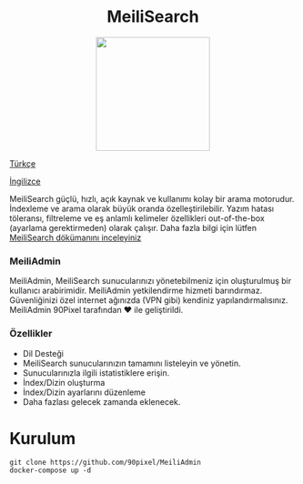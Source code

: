 <h1 align="center">
MeiliSearch
</h1> 

<p align="center">
  <img width="200" height="200" src="https://raw.githubusercontent.com/meilisearch/MeiliSearch/main/assets/logo.svg">
</p>

[Türkçe](./README.md)


[İngilizce](./README_EN.md)

MeiliSearch güçlü, hızlı, açık kaynak ve kullanımı kolay bir arama motorudur. İndexleme ve arama olarak büyük oranda özelleştirilebilir. Yazım hatası töleransı, filtreleme ve eş anlamlı kelimeler özellikleri out-of-the-box (ayarlama gerektirmeden) olarak çalışır. Daha fazla bilgi için lütfen [MeiliSearch dökümanını inceleyiniz](https://docs.meilisearch.com/ "MeiliSearch dökümanını inceleyiniz")


### MeiliAdmin

MeiliAdmin, MeiliSearch sunucularınızı yönetebilmeniz için oluşturulmuş bir kullanıcı arabirimidir. MeiliAdmin yetkilendirme hizmeti barındırmaz. Güvenliğinizi özel internet ağınızda (VPN gibi) kendiniz yapılandırmalısınız. MeiliAdmin 90Pixel tarafından ❤️ ile geliştirildi.

### Özellikler

- Dil Desteği
- MeiliSearch sunucularınızın tamamını listeleyin ve yönetin.
- Sunucularınızla ilgili istatistiklere erişin.
- İndex/Dizin oluşturma
- İndex/Dizin ayarlarını düzenleme
- Daha fazlası gelecek zamanda eklenecek.

# Kurulum

```
git clone https://github.com/90pixel/MeiliAdmin
docker-compose up -d
```


